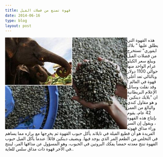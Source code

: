 ```yaml
---
title: قهوة تصنع من فضلات الفيل
date: 2014-06-16
type: blog
layout: post
---
```



<img src="/assets/elephant-coffee.jpg" style="float: left" alt="قهوة تصنع من فضلات الفيل" title="قهوة تصنع من فضلات الفيل">

هذه القهوة التي يطلق عليها " بلاك ايفوري" تستخرج من فضلات الفيل ويبلغ سعر الكيلو غرام الواحد منها حوالي 1100 دولار وبالتالي تعد أغلى قهوة في العالم !
وقد نقلت وسائل الإعلام البريطانية ان  "بلايك دينكين" و هو مقاول كندي والبالغ من العمر 42 عام، يقوم بإنتاج هذه القهوة ، ويقول إن السر وراء مذاق قهوته الفريدة هو أن قطيع الفيلة في تايلاند يأكل حبوب القهوة ثم يخرجها مع برازه مما يساهم في التخلص من الطعم المر الذي يوجد فيها. ويضيف دينكين قائلاً:
عندما يأكل الفيل حبوب القهوة تنتج معدته حمضاً يفكك البروتين في الحبوب، وهو المسؤول عن مذاقها المر، لينتج في الأخر قهوة ذات مذاق سلس للغاية..